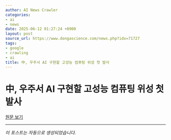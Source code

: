 ```yaml
---
author: AI News Crawler
categories:
- ai
- news
date: 2025-06-12 01:27:24 +0900
layout: post
source_url: https://www.dongascience.com/news.php?idx=71727
tags:
- google
- crawling
- ai
title: 中, 우주서 AI 구현할 고성능 컴퓨팅 위성 첫 발사
---
```


# 中, 우주서 AI 구현할 고성능 컴퓨팅 위성 첫 발사

[원문 보기](https://www.dongascience.com/news.php?idx=71727)

---
*이 포스트는 자동으로 생성되었습니다.*
